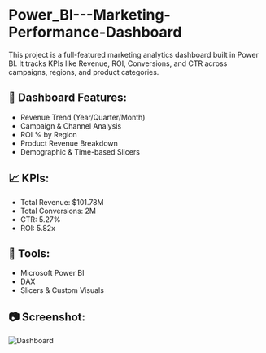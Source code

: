 # Power_BI---Marketing-Performance-Dashboard
This project is a full-featured marketing analytics dashboard built in Power BI. It tracks KPIs like Revenue, ROI, Conversions, and CTR across campaigns, regions, and product categories.

## 📌 Dashboard Features:
- Revenue Trend (Year/Quarter/Month)
- Campaign & Channel Analysis
- ROI % by Region
- Product Revenue Breakdown
- Demographic & Time-based Slicers

## 📈 KPIs:
- Total Revenue: $101.78M
- Total Conversions: 2M
- CTR: 5.27%
- ROI: 5.82x

## 🔧 Tools:
- Microsoft Power BI
- DAX
- Slicers & Custom Visuals

## 📷 Screenshot:
![Dashboard](./Marketing%20Dashboard.jpg)
